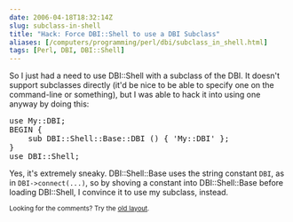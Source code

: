 ```yaml
--- 
date: 2006-04-18T18:32:14Z
slug: subclass-in-shell
title: "Hack: Force DBI::Shell to use a DBI Subclass"
aliases: [/computers/programming/perl/dbi/subclass_in_shell.html]
tags: [Perl, DBI, DBI::Shell]
---
```


<p>So I just had a need to use DBI::Shell with a subclass of the DBI. It doesn't support subclasses directly (it'd be nice to be able to specify one on the command-line or something), but I was able to hack it into using one anyway by doing this:</p>

<pre>
use My::DBI;
BEGIN {
    sub DBI::Shell::Base::DBI () { &#x0027;My::DBI&#x0027; };
}
use DBI::Shell;
</pre>

<p>Yes, it's extremely sneaky. DBI::Shell::Base uses the string constant <code>DBI</code>, as in <code>DBI-&gt;connect(...)</code>, so by shoving a constant into DBI::Shell::Base before loading DBI::Shell, I convince it to use my subclass, instead.</p>

<p class="past"><small>Looking for the comments? Try the <a rel="nofollow" href="//past.justatheory.com/computers/programming/perl/dbi/subclass_in_shell.html">old layout</a>.</small></p>



